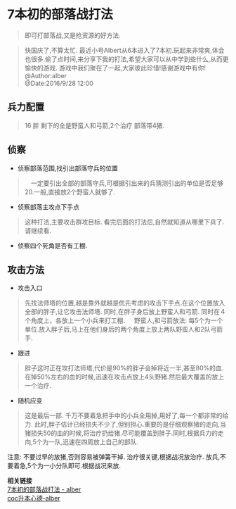 # 7本初的部落战打法
> 即可打部落战,又是抢资源的好方法.

> 快国庆了,不算太忙. 最近小号Albert从6本进入了7本初.玩起来非常爽,体会也很多.偷了点时间,来分享下我的打法,希望大家可以从中学到些什么,从而更愉快的游戏.  游戏中我们聚在了一起,大家彼此珍惜!感谢游戏中有你!   
> @Author:alber    
> @Date:2016/9/28 12:00

## 兵力配置
> 16 胖 剩下的全是野蛮人和弓箭,2个治疗  部落带4猪.
## 侦察
- 侦察部落范围,找引出部落守兵的位置
>　一定要引出全部的部落守兵,可根据引出来的兵猜测引出的单位是否足够20.一般,直接放2个野蛮人就够了. 
- 侦察部落主攻点下手点
> 这种打法,主要攻击群攻目标. 看完后面的打法后,自然就知道从哪里下兵了. 请继续看.
- 侦察四个死角是否有工棚.


## 攻击方法
- 攻击入口 
> 先找法师塔的位置,越是靠外就越是优先考虑的攻击下手点.在这个位置放入全部的胖子,让它攻击法师塔. 同时,在胖子身后放上野蛮人和弓箭. 同时在４个角度上，各放上一个小兵来打工棚．　
> 野蛮人,和弓箭放法: 每5个为一个单位.放入胖子后,马上在他们身后的两个角度上放上两队野蛮人和2队弓箭手.
- 跟进
> 胖子这时正在攻打法师塔,代价是90%的胖子会掉将近一半,甚至80%的血. 在掉50%左右的血的时候,迅速在攻击点放上4头野猪.然后最大覆盖的放上一个治疗.

- 随机应变
> 这是最后一部. 千万不要着急把手中的小兵全用掉,用好了,每一个都非常的给力. 此时,胖子估计已经损失不少了,但别担心.重要的是仔细观察猪的走向,当猪损失50的血的时候,将治疗扔给猪.尽可能覆盖到胖子.同时,根据兵力的走向,5个为一队,迅速在四周放上自己的部队.

注意:
    不要过早的放猪,否则容易被弹簧干掉.
    治疗很关键,根据战况放治疗.
    放兵,不要着急,5个为一小分队即可.根据战况来放.

**相关链接**    
[7本初的部落战打法 - alber](http://note.youdao.com/share/?id=54c3e91f674bf3d54c30d29f6807a662&type=note#)   
[coc升本心德-alber](http://note.youdao.com/share/?id=d8119079d300c79ca87da6759c2c656a&type=note#/)
